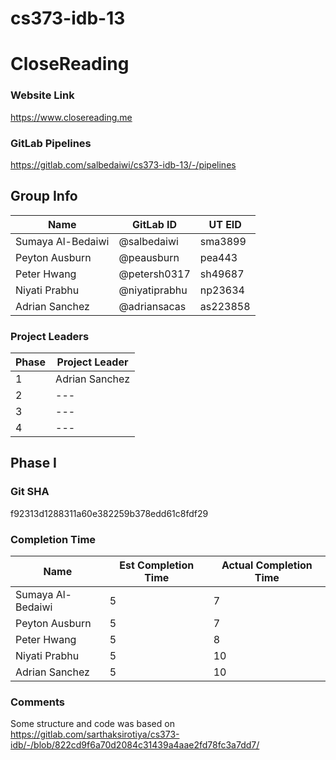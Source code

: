# cs373-idb-13



# CloseReading

### Website Link
https://www.closereading.me

### GitLab Pipelines
https://gitlab.com/salbedaiwi/cs373-idb-13/-/pipelines

## Group Info
| Name | GitLab ID | UT EID |
|------|-----------|--------|
| Sumaya Al-Bedaiwi | @salbedaiwi | sma3899 |
| Peyton Ausburn | @peausburn | pea443 |
| Peter Hwang | @petersh0317 | sh49687 |
| Niyati Prabhu | @niyatiprabhu | np23634 |
| Adrian Sanchez | @adriansacas | as223858 |

### Project Leaders
| Phase | Project Leader |
|------|-----------|
| 1 | Adrian Sanchez |
| 2 | --- |
| 3 | --- |
| 4 | --- |

## Phase I

### Git SHA
f92313d1288311a60e382259b378edd61c8fdf29


### Completion Time
| Name           | Est Completion Time | Actual Completion Time |
|----------------|-----------|--------|
| Sumaya Al-Bedaiwi | 5 | 7 |
| Peyton Ausburn | 5 | 7 |
| Peter Hwang    | 5 | 8 |
| Niyati Prabhu  | 5 | 10 |
| Adrian Sanchez | 5 | 10 |

### Comments
Some structure and code was based on https://gitlab.com/sarthaksirotiya/cs373-idb/-/blob/822cd9f6a70d2084c31439a4aae2fd78fc3a7dd7/



